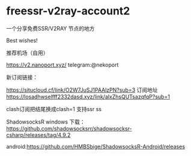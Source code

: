 # freessr-v2ray-account2
一个分享免费SSR/V2RAY 节点的地方


Best wishes!


推荐机场（自用）


https://v2.nanoport.xyz/
 telegram:@nekoport





新订阅链接：

https://situcloud.cf/link/O2W7JuSJ1PAAlzPN?sub=3
订阅地址
https://losadhwselfff2332dasd.xyz/link/alxZhsQUTsazqfqP?sub=1

clash订阅把结尾换成clash=1
支持ssr  ss


ShadowsocksR windows 下载：https://github.com/shadowsocksrr/shadowsocksr-csharp/releases/tag/4.9.2

android:https://github.com/HMBSbige/ShadowsocksR-Android/releases
